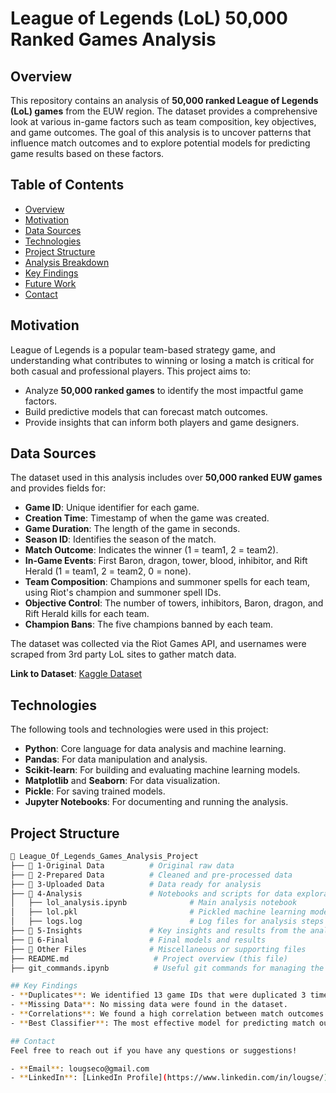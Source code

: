 # League of Legends (LoL) 50,000 Ranked Games Analysis

## Overview
This repository contains an analysis of **50,000 ranked League of Legends (LoL) games** from the EUW region. The dataset provides a comprehensive look at various in-game factors such as team composition, key objectives, and game outcomes. The goal of this analysis is to uncover patterns that influence match outcomes and to explore potential models for predicting game results based on these factors.

## Table of Contents
- [Overview](#overview)
- [Motivation](#motivation)
- [Data Sources](#data-sources)
- [Technologies](#technologies)
- [Project Structure](#project-structure)
- [Analysis Breakdown](#analysis-breakdown)
- [Key Findings](#key-findings)
- [Future Work](#future-work)
- [Contact](#contact)

## Motivation
League of Legends is a popular team-based strategy game, and understanding what contributes to winning or losing a match is critical for both casual and professional players. This project aims to:
- Analyze **50,000 ranked games** to identify the most impactful game factors.
- Build predictive models that can forecast match outcomes.
- Provide insights that can inform both players and game designers.

## Data Sources
The dataset used in this analysis includes over **50,000 ranked EUW games** and provides fields for:
- **Game ID**: Unique identifier for each game.
- **Creation Time**: Timestamp of when the game was created.
- **Game Duration**: The length of the game in seconds.
- **Season ID**: Identifies the season of the match.
- **Match Outcome**: Indicates the winner (1 = team1, 2 = team2).
- **In-Game Events**: First Baron, dragon, tower, blood, inhibitor, and Rift Herald (1 = team1, 2 = team2, 0 = none).
- **Team Composition**: Champions and summoner spells for each team, using Riot's champion and summoner spell IDs.
- **Objective Control**: The number of towers, inhibitors, Baron, dragon, and Rift Herald kills for each team.
- **Champion Bans**: The five champions banned by each team.

The dataset was collected via the Riot Games API, and usernames were scraped from 3rd party LoL sites to gather match data.

**Link to Dataset**: [Kaggle Dataset](https://www.kaggle.com/datasets/datasnaek/league-of-legends)

## Technologies
The following tools and technologies were used in this project:
- **Python**: Core language for data analysis and machine learning.
- **Pandas**: For data manipulation and analysis.
- **Scikit-learn**: For building and evaluating machine learning models.
- **Matplotlib** and **Seaborn**: For data visualization.
- **Pickle**: For saving trained models.
- **Jupyter Notebooks**: For documenting and running the analysis.

## Project Structure
```bash
📂 League_Of_Legends_Games_Analysis_Project
├── 📂 1-Original Data          # Original raw data
├── 📂 2-Prepared Data          # Cleaned and pre-processed data
├── 📂 3-Uploaded Data          # Data ready for analysis
├── 📂 4-Analysis               # Notebooks and scripts for data exploration and model development
│   ├── lol_analysis.ipynb              # Main analysis notebook
│   ├── lol.pkl                         # Pickled machine learning models
│   ├── logs.log                        # Log files for analysis steps
├── 📂 5-Insights               # Key insights and results from the analysis
├── 📂 6-Final                  # Final models and results
├── 📂 Other Files              # Miscellaneous or supporting files
├── README.md                   # Project overview (this file)
├── git_commands.ipynb          # Useful git commands for managing the project

## Key Findings
- **Duplicates**: We identified 13 game IDs that were duplicated 3 times and 400 game IDs that were duplicated 2 times. These duplicates were noted for potential removal in the dataset but not dropped during this stage of analysis.
- **Missing Data**: No missing data were found in the dataset.
- **Correlations**: We found a high correlation between match outcomes (winners) and key objective metrics such as **tower kills** and **inhibitor kills**.
- **Best Classifier**: The most effective model for predicting match outcomes was the **LGBMClassifier** (LightGBM), which showed strong predictive performance compared to other models.

## Contact
Feel free to reach out if you have any questions or suggestions!

- **Email**: lougseco@gmail.com
- **LinkedIn**: [LinkedIn Profile](https://www.linkedin.com/in/lougse/)